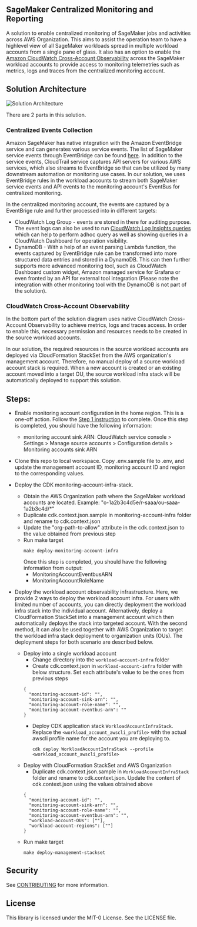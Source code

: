 ## SageMaker Centralized Monitoring and Reporting

A solution to enable centralized monitoring of SageMaker jobs and activities across AWS Organization. This aims to assist the operation team to have a highlevel view of all SageMaker workloads spread in multiple workload accounts from a single pane of glass. It also has an option to enable the [Amazon CloudWatch Cross-Account Observability](https://aws.amazon.com/blogs/aws/new-amazon-cloudwatch-cross-account-observability/) across the SageMaker workload accounts to provide access to monitoring telemetries such as metrics, logs and traces from the centralized monitoring account.

## Solution Architecture
![Solution Architecture](Architecture.png?raw=true "Solution Architecture")

There are 2 parts in this solution.
### Centralized Events Collection
Amazon SageMaker has native integration with the Amazon EventBridge service and can generates various service events. The list of SageMaker service events through EventBridge can be found [here](https://docs.aws.amazon.com/sagemaker/latest/dg/automating-sagemaker-with-eventbridge.html). In addition to the service events, CloudTrail service captures API servers for various AWS services, which also streams to EventBridge so that can be utilized by many downstream automation or monitoring use cases. In our solution, we uses EventBridge rules in the workload accounts to stream both SageMaker service events and API events to the monitoring account's EventBus for centralized monitoring.

In the centralized monitoring account, the events are captured by a EventBrige rule and further processed into in different targets:
* CloudWatch Log Group - events are stored in there for auditing purpose. The event logs can also be used to run [CloudWatch Log Insights queries](https://docs.aws.amazon.com/AmazonCloudWatch/latest/logs/AnalyzingLogData.html) which can help to perform adhoc query as well as showing queries in a CloudWatch Dashboard for operation visibility.
* DynamoDB - With a help of an event parsing Lambda function, the events captured by EventBridge rule can be transformed into more structured data entries and stored in a DynamoDB. This can then further supports more advanced monitoring tool, such as CloudWatch Dashboard custom widget, Amazon managed service for Grafana or even fronted by an API for external tool integration (Please note the integration with other monitoring tool with the DynamoDB is not part of the solution).

### CloudWatch Cross-Account Observability
In the bottom part of the solution diagram uses native CloudWatch Cross-Account Observability to achieve metrics, logs and traces access. In order to enable this, necessary permission and resources needs to be created in the source workload accounts.


In our solution, the required resources in the source workload accounts are deployed via CloudFormation StackSet from the AWS organization's management account. Therefore, no manual deploy of a source workload account stack is required. When a new account is created or an existing account moved into a target OU, the source workload infra stack will be automatically deployed to support this solution.

## Steps:

* Enable monitoring account configuration in the home region. This is a one-off action. Follow the [Step 1 instruction](https://docs.aws.amazon.com/AmazonCloudWatch/latest/monitoring/CloudWatch-Unified-Cross-Account-Setup.html#Unified-Cross-Account-Setup-ConfigureMonitoringAccount) to complete. Once this step is completed, you should have the following information:
  * monitoring account sink ARN: CloudWatch service console > Settings > Manage source accounts > Configuration details > Monitoring accounts sink ARN
* Clone this repo to local workspace. Copy .env.sample file to .env, and update the management account ID, monitoring account ID and region to the corresponding values.
* Deploy the CDK monitoring-account-infra-stack. 
  * Obtain the AWS Organization path where the SageMaker workload accounts are located. Example: "o-1a2b3c4d5e/r-saaa/ou-saaa-1a2b3c4d/*"
  * Duplicate cdk.context.json.sample in monitoring-account-infra folder and rename to cdk.context.json
  * Update the "org-path-to-allow" attribute in the cdk.context.json to the value obtained from previous step
  * Run make target
    ```
    make deploy-monitoring-account-infra
    ```
    Once this step is completed, you should have the following information from output:
    * MonitoringAccountEventbusARN 
    * MonitoringAccountRoleName

* Deploy the workload account observability infrastructure. Here, we provide 2 ways to deploy the workload account infra. For users with limited number of accounts, you can directly deployment the workload infra stack into the individual account. Alternatively, deploy a CloudFormation StackSet into a management account which then automatically deploys the stack into targeted account. With the second method, it can also be used together with AWS Organization to target the workload infra stack deployment to organization units (OUs). The deployment steps for both scenario are described below.
  * Deploy into a single workload account
    * Change directory into the `workload-account-infra` folder
    * Create cdk.context.json in `workload-account-infra` folder with below structure. Set each attribute's value to be the ones from previous steps
    ```
    {
      "monitoring-account-id": "",
      "monitoring-account-sink-arn": "",
      "monitoring-account-role-name": "",
      "monitoring-account-eventbus-arn": ""
    }
    ```
    * Deploy CDK application stack `WorkloadAccountInfraStack`. Replace the `<workload_account_awscli_profile>` with the actual awscli profile name for the account you are deploying to.
      ```
      cdk deploy WorkloadAccountInfraStack --profile <workload_account_awscli_profile>
      ```
  * Deploy with CloudFormation StackSet and AWS Organization
    * Duplicate cdk.context.json.sample in `WorkloadAccountInfraStack` folder and rename to cdk.context.json. Update the content of cdk.context.json using the values obtained above
    ```
    {
      "monitoring-account-id": "",
      "monitoring-account-sink-arn": "",
      "monitoring-account-role-name": "",
      "monitoring-account-eventbus-arn": "",
      "workload-account-OUs": [""],
      "workload-account-regions": [""]
    }
    ```
  * Run make target
    ```
    make deploy-management-stackset
    ```

## Security

See [CONTRIBUTING](CONTRIBUTING.md#security-issue-notifications) for more information.

## License

This library is licensed under the MIT-0 License. See the LICENSE file.

